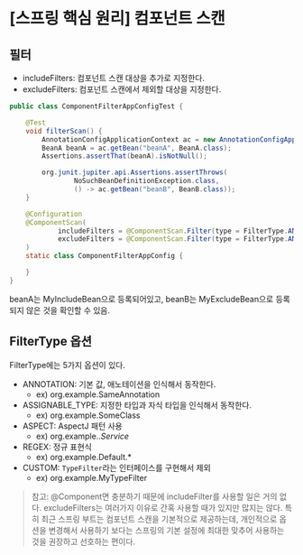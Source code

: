# [스프링 핵심 원리] 컴포넌트 스캔
## 필터

- includeFilters: 컴포넌트 스캔 대상을 추가로 지정한다.
- excludeFilters: 컴포넌트 스캔에서 제외할 대상을 지정한다.

```java
public class ComponentFilterAppConfigTest {

    @Test
    void filterScan() {
        AnnotationConfigApplicationContext ac = new AnnotationConfigApplicationContext(ComponentFilterAppConfig.class);
        BeanA beanA = ac.getBean("beanA", BeanA.class);
        Assertions.assertThat(beanA).isNotNull();

        org.junit.jupiter.api.Assertions.assertThrows(
                NoSuchBeanDefinitionException.class,
                () -> ac.getBean("beanB", BeanB.class));
    }

    @Configuration
    @ComponentScan(
            includeFilters = @ComponentScan.Filter(type = FilterType.ANNOTATION, classes = MyIncludeComponent.class),
            excludeFilters = @ComponentScan.Filter(type = FilterType.ANNOTATION, classes = MyExcludeComponent.class)
    )
    static class ComponentFilterAppConfig {

    }
}
```
beanA는 MyIncludeBean으로 등록되어있고, beanB는 MyExcludeBean으로 등록되지 않은 것을 확인할 수 있음.

## FilterType 옵션
FilterType에는 5가지 옵션이 있다.
- ANNOTATION: 기본 값, 애노테이션을 인식해서 동작한다.
  - ex) org.example.SameAnnotation
- ASSIGNABLE_TYPE: 지정한 타입과 자식 타입을 인식해서 동작한다.
  - ex) org.example.SomeClass
- ASPECT: AspectJ 패턴 사용
  - ex) org.example..*Service*
- REGEX: 정규 표현식
  - ex) org.example.Default.*
- CUSTOM: `TypeFilter`라는 인터페이스를 구현해서 제외
  - ex) org.example.MyTypeFilter


> 참고: @Component면 충분하기 때문에 includeFilter를 사용할 일은 거의 없다. excludeFilters는 여러가지 이유로 간혹 사용할 때가 있지만 많지는 않다.
> 특히 최근 스프링 부트는 컴포넌트 스캔을 기본적으로 제공하는데, 개인적으로 옵션을 변경해서 사용하기 보다는 스프링의 기본 설정에 최대한 맞추어 사용하는 것을 권장하고 선호하는 편이다.